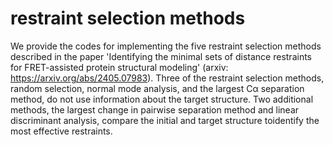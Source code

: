 # restraint selection methods

We provide the codes for implementing the five restraint selection methods described in the paper 'Identifying the minimal sets of distance restraints for FRET-assisted protein structural modeling' (arxiv: https://arxiv.org/abs/2405.07983). Three of the restraint selection methods, random selection, normal mode analysis, and the largest Cα separation method, do not use information about the target structure. Two additional methods, the largest change in pairwise separation method and linear discriminant analysis, compare the initial and target structure toidentify the most effective restraints.
